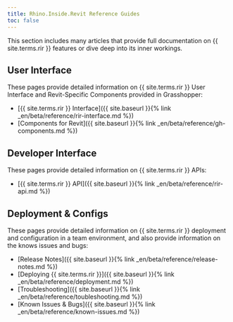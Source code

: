 ```yaml
---
title: Rhino.Inside.Revit Reference Guides
toc: false
---
```


This section includes many articles that provide full documentation on {{ site.terms.rir }} features or dive deep into its inner workings.

<!-- 10 -->
## User Interface

These pages provide detailed information on {{ site.terms.rir }} User Interface and Revit-Specific Components provided in Grasshopper:

- [{{ site.terms.rir }} Interface]({{ site.baseurl }}{% link _en/beta/reference/rir-interface.md %})
- [Components for Revit]({{ site.baseurl }}{% link _en/beta/reference/gh-components.md %})


<!-- 20 -->
## Developer Interface

These pages provide detailed information on {{ site.terms.rir }} APIs:

- [{{ site.terms.rir }} API]({{ site.baseurl }}{% link _en/beta/reference/rir-api.md %})

<!-- 30 -->
<!-- 40 -->
## Deployment & Configs

These pages provide detailed information on {{ site.terms.rir }} deployment and configuration in a team environment, and also provide information on the knows issues and bugs:

- [Release Notes]({{ site.baseurl }}{% link _en/beta/reference/release-notes.md %})
- [Deploying {{ site.terms.rir }}]({{ site.baseurl }}{% link _en/beta/reference/deployment.md %})
- [Troubleshooting]({{ site.baseurl }}{% link _en/beta/reference/toubleshooting.md %})
- [Known Issues & Bugs]({{ site.baseurl }}{% link _en/beta/reference/known-issues.md %})
